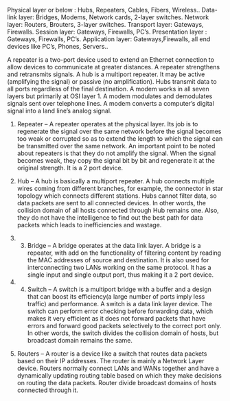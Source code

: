 Physical layer or below : Hubs, Repeaters, Cables, Fibers, Wireless..
Data-link layer: Bridges, Modems, Network cards, 2-layer switches.
Network layer: Routers, Brouters, 3-layer switches.
Transport layer: Gateways, Firewalls.
Session layer: Gateways, Firewalls, PC’s.
Presentation layer : Gateways, Firewalls, PC’s.
Application layer: Gateways,Firewalls, all end devices like PC’s, Phones, Servers..


A repeater is a two-port device used to extend an Ethernet connection to allow devices to communicate at greater distances. A repeater strengthens and retransmits signals.
A hub is a multiport repeater. It may be active (amplifying the signal) or passive (no amplification). Hubs transmit data to all ports regardless of the final destination.
A modem works in all seven layers but primarily at OSI layer 1. A modem modulates and demodulates signals sent over telephone lines. A modem converts a computer’s digital signal into a land line’s analog signal.
1. Repeater – A repeater operates at the physical layer. Its job is to regenerate the signal over the same network before the signal becomes too weak or corrupted so as to extend the length to which the signal can be transmitted over the same network. An important point to be noted about repeaters is that they do not amplify the signal. When the signal becomes weak, they copy the signal bit by bit and regenerate it at the original strength. It is a 2 port device. 

2. Hub –  A hub is basically a multiport repeater. A hub connects multiple wires coming from different branches, for example, the connector in star topology which connects different stations. Hubs cannot filter data, so data packets are sent to all connected devices.  In other words, the collision domain of all hosts connected through Hub remains one.  Also, they do not have the intelligence to find out the best path for data packets which leads to inefficiencies and wastage. 
3. 3. Bridge – A bridge operates at the data link layer. A bridge is a repeater, with add on the functionality of filtering content by reading the MAC addresses of source and destination. It is also used for interconnecting two LANs working on the same protocol. It has a single input and single output port, thus making it a 2 port device.
4. 4. Switch – A switch is a multiport bridge with a buffer and a design that can boost its efficiency(a large number of ports imply less traffic) and performance. A switch is a data link layer device. The switch can perform error checking before forwarding data, which makes it very efficient as it does not forward packets that have errors and forward good packets selectively to the correct port only.  In other words, the switch divides the collision domain of hosts, but broadcast domain remains the same. 
  
5. Routers – A router is a device like a switch that routes data packets based on their IP addresses. The router is mainly a Network Layer device. Routers normally connect LANs and WANs together and have a dynamically updating routing table based on which they make decisions on routing the data packets. Router divide broadcast domains of hosts connected through it.

 
